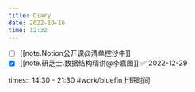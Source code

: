 ```yaml
---
title: Diary
date: 2022-10-16
time: 12:32
---
```



- [ ] [[note.Notion公开课@清单控沙牛]]
- [x] [[note.研芝士.数据结构精讲@李嘉图]] ✅ 2022-12-29

times:: 14:30 - 21:30 #work/bluefin上班时间 
